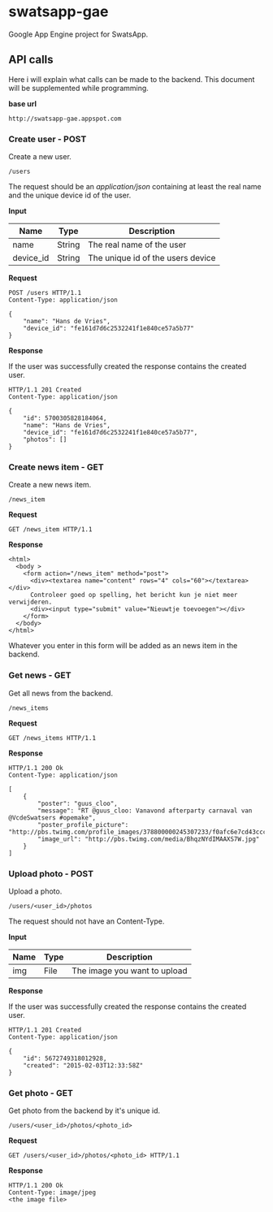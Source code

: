 swatsapp-gae
============

Google App Engine project for SwatsApp.

## API calls

Here i will explain what calls can be made to the backend. This document will be supplemented while programming.

**base url**

`http://swatsapp-gae.appspot.com`

### Create user - POST

Create a new user.

`/users`

The request should be an *application/json* containing at least the real name and the unique device id of the user.

**Input**

| Name      | Type    | Description                       |
| --------- | ------- | --------------------------------- |
| name      | String  | The real name of the user         |
| device_id | String  | The unique id of the users device |

**Request**

```
POST /users HTTP/1.1
Content-Type: application/json

{
    "name": "Hans de Vries",
    "device_id": "fe161d7d6c2532241f1e840ce57a5b77"
}
```

**Response**

If the user was successfully created the response contains the created user.
```
HTTP/1.1 201 Created
Content-Type: application/json

{
	"id": 5700305828184064,
    "name": "Hans de Vries",
    "device_id": "fe161d7d6c2532241f1e840ce57a5b77",
    "photos": []
}
```
### Create news item - GET

Create a new news item.

`/news_item`

**Request**

```
GET /news_item HTTP/1.1
```

**Response**

```
<html>
  <body >
    <form action="/news_item" method="post">
      <div><textarea name="content" rows="4" cols="60"></textarea></div>
      Controleer goed op spelling, het bericht kun je niet meer verwijderen.
      <div><input type="submit" value="Nieuwtje toevoegen"></div>
    </form>
  </body>
</html>
```
Whatever you enter in this form will be added as an news item in the backend.

### Get news - GET

Get all news from the backend.

`/news_items`

**Request**

```
GET /news_items HTTP/1.1
```

**Response**

```
HTTP/1.1 200 Ok
Content-Type: application/json

[
	{
		"poster": "guus_cloo",
		"message": "RT @guus_cloo: Vanavond afterparty carnaval van @VcdeSwatsers #opemake",
		"poster_profile_picture": "http://pbs.twimg.com/profile_images/378800000245307233/f0afc6e7cd43ccc841921a989013220c_normal.jpeg",
		"image_url": "http://pbs.twimg.com/media/BhqzNYdIMAAXS7W.jpg"
	}
]
```

### Upload photo - POST

Upload a photo.

`/users/<user_id>/photos`

The request should not have an Content-Type.

**Input**

| Name      | Type    | Description                       |
| --------- | ------- | --------------------------------- |
| img       | File    | The image you want to upload      |

**Response**

If the user was successfully created the response contains the created user.
```
HTTP/1.1 201 Created
Content-Type: application/json

{
	"id": 5672749318012928,
	"created": "2015-02-03T12:33:58Z"
}
```

### Get photo - GET

Get photo from the backend by it's unique id.

`/users/<user_id>/photos/<photo_id>`

**Request**

```
GET /users/<user_id>/photos/<photo_id> HTTP/1.1
```

**Response**

```
HTTP/1.1 200 Ok
Content-Type: image/jpeg
<the image file>
```
